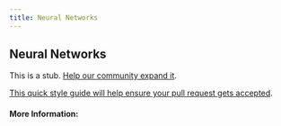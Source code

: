 ```yaml
---
title: Neural Networks
---
```


## Neural Networks

This is a stub. [Help our community expand it](https://github.com/freeCodeCamp/guide-articles/tree/master/articles/Machine-Learning/Neural-Networks/index.md).

[This quick style guide will help ensure your pull request gets accepted](https://github.com/freeCodeCamp/guide-articles/blob/master/README.md).

<!-- The article goes here, in GitHub-flavored Markdown. Feel free to add YouTube videos, images, and CodePen/JSBin embeds  -->

#### More Information:
<!-- Please add any articles you think might be helpful to read before writing the article -->


